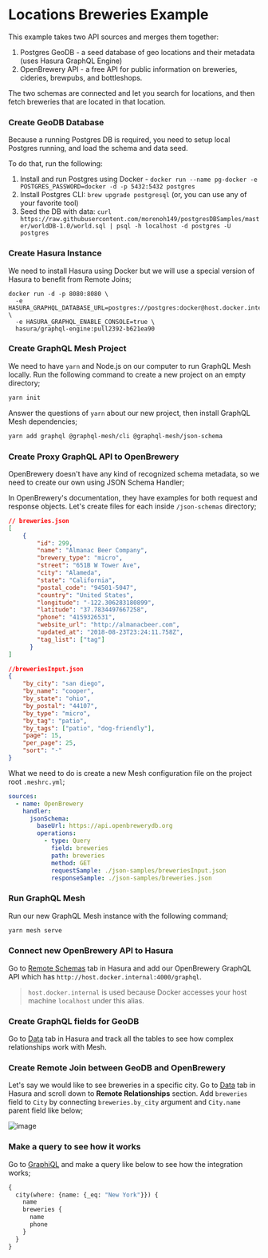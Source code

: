 # Locations Breweries Example

This example takes two API sources and merges them together:

1. Postgres GeoDB - a seed database of geo locations and their metadata (uses Hasura GraphQL Engine)
2. OpenBrewery API - a free API for public information on breweries, cideries, brewpubs, and bottleshops.

The two schemas are connected and let you search for locations, and then fetch breweries that are located in that location.

### Create GeoDB Database

Because a running Postgres DB is required, you need to setup local Postgres running, and load the schema and data seed.

To do that, run the following:

1. Install and run Postgres using Docker - `docker run --name pg-docker -e POSTGRES_PASSWORD=docker -d -p 5432:5432 postgres`
2. Install Postgres CLI: `brew upgrade postgresql` (or, you can use any of your favorite tool)
3. Seed the DB with data: `curl https://raw.githubusercontent.com/morenoh149/postgresDBSamples/master/worldDB-1.0/world.sql | psql -h localhost -d postgres -U postgres`

### Create Hasura Instance

We need to install Hasura using Docker but we will use a special version of Hasura to benefit from Remote Joins;

```
docker run -d -p 8080:8080 \
  -e HASURA_GRAPHQL_DATABASE_URL=postgres://postgres:docker@host.docker.internal:5432/postgres \
  -e HASURA_GRAPHQL_ENABLE_CONSOLE=true \
  hasura/graphql-engine:pull2392-b621ea90
```

### Create GraphQL Mesh Project

We need to have `yarn` and Node.js on our computer to run GraphQL Mesh locally. 
Run the following command to create a new project on an empty directory;
```bash
yarn init
```
Answer the questions of `yarn` about our new project, then install GraphQL Mesh dependencies;
```bash
yarn add graphql @graphql-mesh/cli @graphql-mesh/json-schema
```

### Create Proxy GraphQL API to OpenBrewery

OpenBrewery doesn't have any kind of recognized schema metadata, so we need to create our own using JSON Schema Handler;

In OpenBrewery's documentation, they have examples for both request and response objects. Let's create files for each inside `/json-schemas` directory;

```json
// breweries.json
[
    {
        "id": 299,
        "name": "Almanac Beer Company",
        "brewery_type": "micro",
        "street": "651B W Tower Ave",
        "city": "Alameda",
        "state": "California",
        "postal_code": "94501-5047",
        "country": "United States",
        "longitude": "-122.306283180899",
        "latitude": "37.7834497667258",
        "phone": "4159326531",
        "website_url": "http://almanacbeer.com",
        "updated_at": "2018-08-23T23:24:11.758Z",
        "tag_list": ["tag"]
      }
]

//breweriesInput.json
{
    "by_city": "san diego",
    "by_name": "cooper",
    "by_state": "ohio",
    "by_postal": "44107",
    "by_type": "micro",
    "by_tag": "patio",
    "by_tags": ["patio", "dog-friendly"],
    "page": 15,
    "per_page": 25,
    "sort": "-"
}
```

What we need to do is create a new Mesh configuration file on the project root `.meshrc.yml`;

```yaml
sources:
  - name: OpenBrewery
    handler:
      jsonSchema:
        baseUrl: https://api.openbrewerydb.org
        operations:
          - type: Query
            field: breweries
            path: breweries
            method: GET
            requestSample: ./json-samples/breweriesInput.json
            responseSample: ./json-samples/breweries.json
```

### Run GraphQL Mesh

Run our new GraphQL Mesh instance with the following command;
```bash
yarn mesh serve
```

### Connect new OpenBrewery API to Hasura

Go to [Remote Schemas](http://localhost:8080/console/remote-schemas/manage/schemas) tab in Hasura and add our OpenBrewery GraphQL API which has `http://host.docker.internal:4000/graphql`.

> `host.docker.internal` is used because Docker accesses your host machine `localhost` under this alias.

### Create GraphQL fields for GeoDB

Go to [Data](http://localhost:8080/console/data/schema/public) tab in Hasura and track all the tables to see how complex relationships work with Mesh.

### Create Remote Join between GeoDB and OpenBrewery

Let's say we would like to see breweries in a specific city. Go to [Data](http://localhost:8080/console/data/schema/public) tab in Hasura and scroll down to **Remote Relationships** section. Add `breweries` field to `City` by connecting `breweries.by_city` argument and `City.name` parent field like below;

![image](https://user-images.githubusercontent.com/20847995/83945179-a71fa200-a811-11ea-81fc-e641e68bc9ce.png)

### Make a query to see how it works

Go to [GraphiQL](http://localhost:8080/console/api-explorer) and make a query like below to see how the integration works;

```graphql
{
  city(where: {name: {_eq: "New York"}}) {
    name
    breweries {
      name
      phone
    }
  }
}
```
